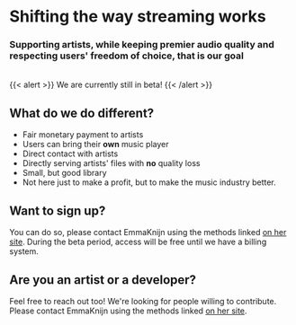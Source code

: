 # Shifting the way streaming works
### Supporting artists, while keeping premier audio quality and respecting users' freedom of choice, that is our goal

<br>
{{< alert >}}
We are currently still in beta!
{{< /alert >}}

## What do we do different?
- Fair monetary payment to artists
- Users can bring their **own** music player
- Direct contact with artists
- Directly serving artists' files with **no** quality loss
- Small, but good library
- Not here just to make a profit, but to make the music industry better.

## Want to sign up?
You can do so, please contact EmmaKnijn using the methods linked [on her site](https://knijn.one).
During the beta period, access will be free until we have a billing system.

## Are you an artist or a developer?
Feel free to reach out too! We're looking for people willing to contribute.
Please contact EmmaKnijn using the methods linked [on her site](https://knijn.one).